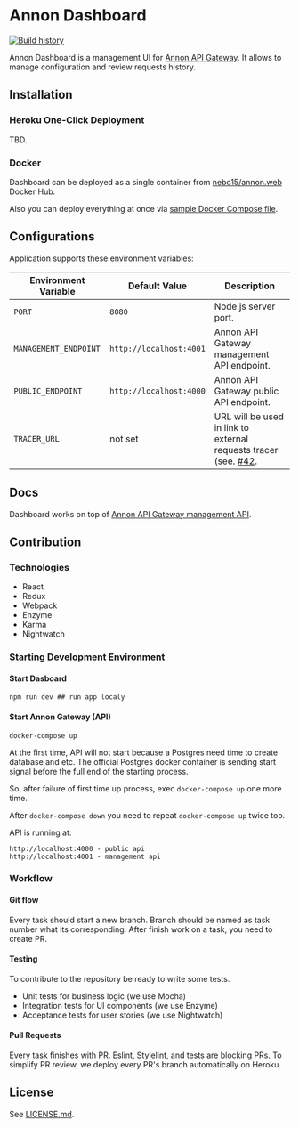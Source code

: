 # Annon Dashboard

[![Build history](https://buildstats.info/travisci/chart/Nebo15/gateway.web)](https://travis-ci.org/Nebo15/gateway.web)

Annon Dashboard is a management UI for [Annon API Gateway](github.com/nebo15/annon.api). It allows to manage configuration and review requests history.

## Installation

### Heroku One-Click Deployment

TBD.

### Docker

Dashboard can be deployed as a single container from [nebo15/annon.web](https://hub.docker.com/r/nebo15/annon.web/) Docker Hub.

Also you can deploy everything at once via [sample Docker Compose file](docker-compose.yml).

## Configurations

Application supports these environment variables:

| Environment Variable  | Default Value           | Description |
| --------------------- | ----------------------- | ----------- |
| `PORT`                | `8080`                  | Node.js server port. |
| `MANAGEMENT_ENDPOINT` | `http://localhost:4001` | Annon API Gateway management API endpoint. |
| `PUBLIC_ENDPOINT`     | `http://localhost:4000` | Annon API Gateway public API endpoint. |
| `TRACER_URL`          | not set                 | URL will be used in link to external requests tracer (see. [#42](https://github.com/Nebo15/gateway.web/issues/42). |

## Docs

Dashboard works on top of [Annon API Gateway management API](http://docs.annon.apiary.io/).

## Contribution

### Technologies

- React
- Redux
- Webpack
- Enzyme
- Karma
- Nightwatch

### Starting Development Environment

#### Start Dasboard

```
npm run dev ## run app localy
```

#### Start Annon Gateway (API)

```
docker-compose up
```

At the first time, API will not start because a Postgres need time to create database and etc. The official Postgres docker container is sending start signal before the full end of the starting process.

So, after failure of first time up process, exec `docker-compose up` one more time.

After `docker-compose down` you need to repeat `docker-compose up` twice too.

API is running at:

```
http://localhost:4000 - public api
http://localhost:4001 - management api
```

### Workflow

#### Git flow

Every task should start a new branch. Branch should be named as task number what its corresponding.
After finish work on a task, you need to create PR.

#### Testing

To contribute to the repository be ready to write some tests.

- Unit tests for business logic (we use Mocha)
- Integration tests for UI components (we use Enzyme)
- Acceptance tests for user stories (we use Nightwatch)

#### Pull Requests

Every task finishes with PR. Eslint, Stylelint, and tests are blocking PRs. To simplify PR review, we deploy every PR's branch automatically on Heroku.

## License

See [LICENSE.md](LICENSE.md).
